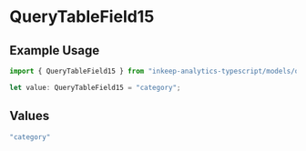 # QueryTableField15

## Example Usage

```typescript
import { QueryTableField15 } from "inkeep-analytics-typescript/models/operations";

let value: QueryTableField15 = "category";
```

## Values

```typescript
"category"
```